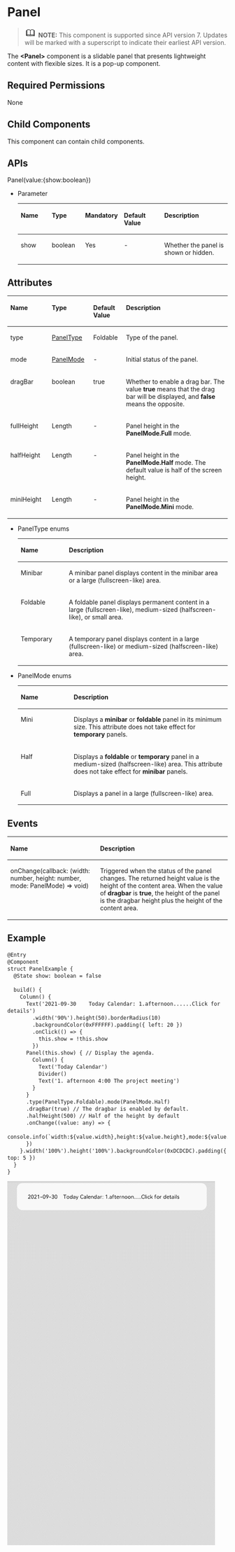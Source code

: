 # Panel<a name="EN-US_TOPIC_0000001192755104"></a>

>![](../../public_sys-resources/icon-note.gif) **NOTE:** 
>This component is supported since API version 7. Updates will be marked with a superscript to indicate their earliest API version.

The  **<Panel\>**  component is a slidable panel that presents lightweight content with flexible sizes. It is a pop-up component.

## Required Permissions<a name="section36946188511"></a>

None

## Child Components<a name="section897517591357"></a>

This component can contain child components.

## APIs<a name="section14655428254"></a>

Panel\(value:\{show:boolean\}\)

-   Parameter

    <a name="table10719114169"></a>
    <table><thead align="left"><tr id="row1571913410610"><th class="cellrowborder" valign="top" width="16.11%" id="mcps1.1.6.1.1"><p id="p87202043618"><a name="p87202043618"></a><a name="p87202043618"></a>Name</p>
    </th>
    <th class="cellrowborder" valign="top" width="16.580000000000002%" id="mcps1.1.6.1.2"><p id="p5720441466"><a name="p5720441466"></a><a name="p5720441466"></a>Type</p>
    </th>
    <th class="cellrowborder" valign="top" width="9.67%" id="mcps1.1.6.1.3"><p id="p147201241662"><a name="p147201241662"></a><a name="p147201241662"></a>Mandatory</p>
    </th>
    <th class="cellrowborder" valign="top" width="21.42%" id="mcps1.1.6.1.4"><p id="p187201141967"><a name="p187201141967"></a><a name="p187201141967"></a>Default Value</p>
    </th>
    <th class="cellrowborder" valign="top" width="36.22%" id="mcps1.1.6.1.5"><p id="p127201740612"><a name="p127201740612"></a><a name="p127201740612"></a>Description</p>
    </th>
    </tr>
    </thead>
    <tbody><tr id="row12720249611"><td class="cellrowborder" valign="top" width="16.11%" headers="mcps1.1.6.1.1 "><p id="p07201441569"><a name="p07201441569"></a><a name="p07201441569"></a>show</p>
    </td>
    <td class="cellrowborder" valign="top" width="16.580000000000002%" headers="mcps1.1.6.1.2 "><p id="p1528013403185"><a name="p1528013403185"></a><a name="p1528013403185"></a>boolean</p>
    </td>
    <td class="cellrowborder" valign="top" width="9.67%" headers="mcps1.1.6.1.3 "><p id="p16720134166"><a name="p16720134166"></a><a name="p16720134166"></a>Yes</p>
    </td>
    <td class="cellrowborder" valign="top" width="21.42%" headers="mcps1.1.6.1.4 "><p id="p2357916185414"><a name="p2357916185414"></a><a name="p2357916185414"></a>-</p>
    </td>
    <td class="cellrowborder" valign="top" width="36.22%" headers="mcps1.1.6.1.5 "><p id="p137201841366"><a name="p137201841366"></a><a name="p137201841366"></a>Whether the panel is shown or hidden.</p>
    </td>
    </tr>
    </tbody>
    </table>


## Attributes<a name="section1398913481251"></a>

<a name="table2515mcpsimp"></a>
<table><thead align="left"><tr id="row2522mcpsimp"><th class="cellrowborder" valign="top" width="18.81188118811881%" id="mcps1.1.5.1.1"><p id="p2524mcpsimp"><a name="p2524mcpsimp"></a><a name="p2524mcpsimp"></a>Name</p>
</th>
<th class="cellrowborder" valign="top" width="18.81188118811881%" id="mcps1.1.5.1.2"><p id="p2526mcpsimp"><a name="p2526mcpsimp"></a><a name="p2526mcpsimp"></a>Type</p>
</th>
<th class="cellrowborder" valign="top" width="14.85148514851485%" id="mcps1.1.5.1.3"><p id="p2528mcpsimp"><a name="p2528mcpsimp"></a><a name="p2528mcpsimp"></a>Default Value</p>
</th>
<th class="cellrowborder" valign="top" width="47.52475247524753%" id="mcps1.1.5.1.4"><p id="p2530mcpsimp"><a name="p2530mcpsimp"></a><a name="p2530mcpsimp"></a>Description</p>
</th>
</tr>
</thead>
<tbody><tr id="row2531mcpsimp"><td class="cellrowborder" valign="top" width="18.81188118811881%" headers="mcps1.1.5.1.1 "><p id="p2533mcpsimp"><a name="p2533mcpsimp"></a><a name="p2533mcpsimp"></a>type</p>
</td>
<td class="cellrowborder" valign="top" width="18.81188118811881%" headers="mcps1.1.5.1.2 "><p id="p2535mcpsimp"><a name="p2535mcpsimp"></a><a name="p2535mcpsimp"></a><a href="#li188691730162810">PanelType</a></p>
</td>
<td class="cellrowborder" valign="top" width="14.85148514851485%" headers="mcps1.1.5.1.3 "><p id="p2537mcpsimp"><a name="p2537mcpsimp"></a><a name="p2537mcpsimp"></a>Foldable</p>
</td>
<td class="cellrowborder" valign="top" width="47.52475247524753%" headers="mcps1.1.5.1.4 "><p id="p2539mcpsimp"><a name="p2539mcpsimp"></a><a name="p2539mcpsimp"></a>Type of the panel.</p>
</td>
</tr>
<tr id="row2540mcpsimp"><td class="cellrowborder" valign="top" width="18.81188118811881%" headers="mcps1.1.5.1.1 "><p id="p2542mcpsimp"><a name="p2542mcpsimp"></a><a name="p2542mcpsimp"></a>mode</p>
</td>
<td class="cellrowborder" valign="top" width="18.81188118811881%" headers="mcps1.1.5.1.2 "><p id="p2544mcpsimp"><a name="p2544mcpsimp"></a><a name="p2544mcpsimp"></a><a href="#li1476011321286">PanelMode</a></p>
</td>
<td class="cellrowborder" valign="top" width="14.85148514851485%" headers="mcps1.1.5.1.3 "><p id="p2546mcpsimp"><a name="p2546mcpsimp"></a><a name="p2546mcpsimp"></a>-</p>
</td>
<td class="cellrowborder" valign="top" width="47.52475247524753%" headers="mcps1.1.5.1.4 "><p id="p2548mcpsimp"><a name="p2548mcpsimp"></a><a name="p2548mcpsimp"></a>Initial status of the panel.</p>
</td>
</tr>
<tr id="row2549mcpsimp"><td class="cellrowborder" valign="top" width="18.81188118811881%" headers="mcps1.1.5.1.1 "><p id="p2551mcpsimp"><a name="p2551mcpsimp"></a><a name="p2551mcpsimp"></a>dragBar</p>
</td>
<td class="cellrowborder" valign="top" width="18.81188118811881%" headers="mcps1.1.5.1.2 "><p id="p2553mcpsimp"><a name="p2553mcpsimp"></a><a name="p2553mcpsimp"></a>boolean</p>
</td>
<td class="cellrowborder" valign="top" width="14.85148514851485%" headers="mcps1.1.5.1.3 "><p id="p2555mcpsimp"><a name="p2555mcpsimp"></a><a name="p2555mcpsimp"></a>true</p>
</td>
<td class="cellrowborder" valign="top" width="47.52475247524753%" headers="mcps1.1.5.1.4 "><p id="p2557mcpsimp"><a name="p2557mcpsimp"></a><a name="p2557mcpsimp"></a>Whether to enable a drag bar. The value <strong id="b175914863823932"><a name="b175914863823932"></a><a name="b175914863823932"></a>true</strong> means that the drag bar will be displayed, and <strong id="b6558009423932"><a name="b6558009423932"></a><a name="b6558009423932"></a>false</strong> means the opposite.</p>
</td>
</tr>
<tr id="row2558mcpsimp"><td class="cellrowborder" valign="top" width="18.81188118811881%" headers="mcps1.1.5.1.1 "><p id="p2560mcpsimp"><a name="p2560mcpsimp"></a><a name="p2560mcpsimp"></a>fullHeight</p>
</td>
<td class="cellrowborder" valign="top" width="18.81188118811881%" headers="mcps1.1.5.1.2 "><p id="p2562mcpsimp"><a name="p2562mcpsimp"></a><a name="p2562mcpsimp"></a>Length</p>
</td>
<td class="cellrowborder" valign="top" width="14.85148514851485%" headers="mcps1.1.5.1.3 "><p id="p2564mcpsimp"><a name="p2564mcpsimp"></a><a name="p2564mcpsimp"></a>-</p>
</td>
<td class="cellrowborder" valign="top" width="47.52475247524753%" headers="mcps1.1.5.1.4 "><p id="p2566mcpsimp"><a name="p2566mcpsimp"></a><a name="p2566mcpsimp"></a>Panel height in the <strong id="b214616923110"><a name="b214616923110"></a><a name="b214616923110"></a>PanelMode.Full</strong> mode.</p>
</td>
</tr>
<tr id="row2567mcpsimp"><td class="cellrowborder" valign="top" width="18.81188118811881%" headers="mcps1.1.5.1.1 "><p id="p2569mcpsimp"><a name="p2569mcpsimp"></a><a name="p2569mcpsimp"></a>halfHeight</p>
</td>
<td class="cellrowborder" valign="top" width="18.81188118811881%" headers="mcps1.1.5.1.2 "><p id="p2571mcpsimp"><a name="p2571mcpsimp"></a><a name="p2571mcpsimp"></a>Length</p>
</td>
<td class="cellrowborder" valign="top" width="14.85148514851485%" headers="mcps1.1.5.1.3 "><p id="p2573mcpsimp"><a name="p2573mcpsimp"></a><a name="p2573mcpsimp"></a>-</p>
</td>
<td class="cellrowborder" valign="top" width="47.52475247524753%" headers="mcps1.1.5.1.4 "><p id="p2575mcpsimp"><a name="p2575mcpsimp"></a><a name="p2575mcpsimp"></a>Panel height in the <strong id="b134761647023932"><a name="b134761647023932"></a><a name="b134761647023932"></a>PanelMode.Half</strong> mode. The default value is half of the screen height.</p>
</td>
</tr>
<tr id="row2576mcpsimp"><td class="cellrowborder" valign="top" width="18.81188118811881%" headers="mcps1.1.5.1.1 "><p id="p2578mcpsimp"><a name="p2578mcpsimp"></a><a name="p2578mcpsimp"></a>miniHeight</p>
</td>
<td class="cellrowborder" valign="top" width="18.81188118811881%" headers="mcps1.1.5.1.2 "><p id="p2580mcpsimp"><a name="p2580mcpsimp"></a><a name="p2580mcpsimp"></a>Length</p>
</td>
<td class="cellrowborder" valign="top" width="14.85148514851485%" headers="mcps1.1.5.1.3 "><p id="p2582mcpsimp"><a name="p2582mcpsimp"></a><a name="p2582mcpsimp"></a>-</p>
</td>
<td class="cellrowborder" valign="top" width="47.52475247524753%" headers="mcps1.1.5.1.4 "><p id="p2584mcpsimp"><a name="p2584mcpsimp"></a><a name="p2584mcpsimp"></a>Panel height in the <strong id="b1772605453110"><a name="b1772605453110"></a><a name="b1772605453110"></a>PanelMode.Mini</strong> mode.</p>
</td>
</tr>
</tbody>
</table>

-   <a name="li188691730162810"></a>PanelType enums

    <a name="table3452114216394"></a>
    <table><thead align="left"><tr id="row245219426397"><th class="cellrowborder" valign="top" width="22.919999999999998%" id="mcps1.1.3.1.1"><p id="p545244283914"><a name="p545244283914"></a><a name="p545244283914"></a>Name</p>
    </th>
    <th class="cellrowborder" valign="top" width="77.08%" id="mcps1.1.3.1.2"><p id="p2452114203917"><a name="p2452114203917"></a><a name="p2452114203917"></a>Description</p>
    </th>
    </tr>
    </thead>
    <tbody><tr id="row6452144218390"><td class="cellrowborder" valign="top" width="22.919999999999998%" headers="mcps1.1.3.1.1 "><p id="p34529427398"><a name="p34529427398"></a><a name="p34529427398"></a>Minibar</p>
    </td>
    <td class="cellrowborder" valign="top" width="77.08%" headers="mcps1.1.3.1.2 "><p id="p1245211421393"><a name="p1245211421393"></a><a name="p1245211421393"></a>A minibar panel displays content in the minibar area or a large (fullscreen-like) area.</p>
    </td>
    </tr>
    <tr id="row12452184217398"><td class="cellrowborder" valign="top" width="22.919999999999998%" headers="mcps1.1.3.1.1 "><p id="p54523425398"><a name="p54523425398"></a><a name="p54523425398"></a>Foldable</p>
    </td>
    <td class="cellrowborder" valign="top" width="77.08%" headers="mcps1.1.3.1.2 "><p id="p745215426391"><a name="p745215426391"></a><a name="p745215426391"></a>A foldable panel displays permanent content in a large (fullscreen-like), medium-sized (halfscreen-like), or small area.</p>
    </td>
    </tr>
    <tr id="row9452134213392"><td class="cellrowborder" valign="top" width="22.919999999999998%" headers="mcps1.1.3.1.1 "><p id="p510719111403"><a name="p510719111403"></a><a name="p510719111403"></a>Temporary</p>
    </td>
    <td class="cellrowborder" valign="top" width="77.08%" headers="mcps1.1.3.1.2 "><p id="p154533425394"><a name="p154533425394"></a><a name="p154533425394"></a>A temporary panel displays content in a large (fullscreen-like) or medium-sized (halfscreen-like) area.</p>
    </td>
    </tr>
    </tbody>
    </table>


-   <a name="li1476011321286"></a>PanelMode enums

    <a name="table69681541193718"></a>
    <table><thead align="left"><tr id="row10968541133712"><th class="cellrowborder" valign="top" width="25.2%" id="mcps1.1.3.1.1"><p id="p119681141133713"><a name="p119681141133713"></a><a name="p119681141133713"></a>Name</p>
    </th>
    <th class="cellrowborder" valign="top" width="74.8%" id="mcps1.1.3.1.2"><p id="p796884115375"><a name="p796884115375"></a><a name="p796884115375"></a>Description</p>
    </th>
    </tr>
    </thead>
    <tbody><tr id="row18968184183719"><td class="cellrowborder" valign="top" width="25.2%" headers="mcps1.1.3.1.1 "><p id="p196834112378"><a name="p196834112378"></a><a name="p196834112378"></a>Mini</p>
    </td>
    <td class="cellrowborder" valign="top" width="74.8%" headers="mcps1.1.3.1.2 "><p id="p1196854193717"><a name="p1196854193717"></a><a name="p1196854193717"></a>Displays a <strong id="b689235153219"><a name="b689235153219"></a><a name="b689235153219"></a>minibar</strong> or <strong id="b689295113214"><a name="b689295113214"></a><a name="b689295113214"></a>foldable</strong> panel in its minimum size. This attribute does not take effect for <strong id="b8893115113323"><a name="b8893115113323"></a><a name="b8893115113323"></a>temporary</strong> panels.</p>
    </td>
    </tr>
    <tr id="row15968204153711"><td class="cellrowborder" valign="top" width="25.2%" headers="mcps1.1.3.1.1 "><p id="p29681841163712"><a name="p29681841163712"></a><a name="p29681841163712"></a>Half</p>
    </td>
    <td class="cellrowborder" valign="top" width="74.8%" headers="mcps1.1.3.1.2 "><p id="p79681841193711"><a name="p79681841193711"></a><a name="p79681841193711"></a>Displays a <strong id="b296919595326"><a name="b296919595326"></a><a name="b296919595326"></a>foldable</strong> or <strong id="b10969559193213"><a name="b10969559193213"></a><a name="b10969559193213"></a>temporary</strong> panel in a medium-sized (halfscreen-like) area. This attribute does not take effect for <strong id="b11969195919328"><a name="b11969195919328"></a><a name="b11969195919328"></a>minibar</strong> panels.</p>
    </td>
    </tr>
    <tr id="row149682414374"><td class="cellrowborder" valign="top" width="25.2%" headers="mcps1.1.3.1.1 "><p id="p1196914173710"><a name="p1196914173710"></a><a name="p1196914173710"></a>Full</p>
    </td>
    <td class="cellrowborder" valign="top" width="74.8%" headers="mcps1.1.3.1.2 "><p id="p1496974111379"><a name="p1496974111379"></a><a name="p1496974111379"></a>Displays a panel in a large (fullscreen-like) area.</p>
    </td>
    </tr>
    </tbody>
    </table>


## Events<a name="section142174333711"></a>

<a name="table2605mcpsimp"></a>
<table><thead align="left"><tr id="row2611mcpsimp"><th class="cellrowborder" colspan="2" valign="top" id="mcps1.1.4.1.1"><p id="p2615mcpsimp"><a name="p2615mcpsimp"></a><a name="p2615mcpsimp"></a>Name</p>
</th>
<th class="cellrowborder" valign="top" id="mcps1.1.4.1.2"><p id="p2617mcpsimp"><a name="p2617mcpsimp"></a><a name="p2617mcpsimp"></a>Description</p>
</th>
</tr>
</thead>
<tbody><tr id="row2618mcpsimp"><td class="cellrowborder" colspan="2" valign="top" headers="mcps1.1.4.1.1 "><p id="p2620mcpsimp"><a name="p2620mcpsimp"></a><a name="p2620mcpsimp"></a>onChange(callback: (width: number, height: number, mode: PanelMode) =&gt; void)</p>
</td>
<td class="cellrowborder" valign="top" headers="mcps1.1.4.1.2 "><p id="p2624mcpsimp"><a name="p2624mcpsimp"></a><a name="p2624mcpsimp"></a>Triggered when the status of the panel changes. The returned height value is the height of the content area. When the value of <strong id="b1464175023311"><a name="b1464175023311"></a><a name="b1464175023311"></a>dragbar</strong> is <strong id="b10868652163316"><a name="b10868652163316"></a><a name="b10868652163316"></a>true</strong>, the height of the panel is the dragbar height plus the height of the content area.</p>
</td>
</tr>
</tbody>
</table>

## Example<a name="section758722018820"></a>

```
@Entry
@Component
struct PanelExample {
  @State show: boolean = false

  build() {
    Column() {
      Text('2021-09-30    Today Calendar: 1.afternoon......Click for details')
        .width('90%').height(50).borderRadius(10)
        .backgroundColor(0xFFFFFF).padding({ left: 20 })
        .onClick(() => {
          this.show = !this.show
        })
      Panel(this.show) { // Display the agenda.
        Column() {
          Text('Today Calendar')
          Divider()
          Text('1. afternoon 4:00 The project meeting')
        }
      }
      .type(PanelType.Foldable).mode(PanelMode.Half)
      .dragBar(true) // The dragbar is enabled by default.
      .halfHeight(500) // Half of the height by default
      .onChange((value: any) => {
        console.info(`width:${value.width},height:${value.height},mode:${value.mode}`)
      })
    }.width('100%').height('100%').backgroundColor(0xDCDCDC).padding({ top: 5 })
  }
}
```

![](figures/panel.gif)

